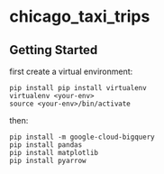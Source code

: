 # chicago_taxi_trips


## Getting Started

first create a virtual environment:
```
pip install pip install virtualenv
virtualenv <your-env>
source <your-env>/bin/activate
```

then:
```
pip install -m google-cloud-bigquery
pip install pandas
pip install matplotlib
pip install pyarrow
```

